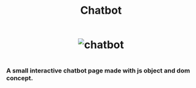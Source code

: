 <div style="display: flex ; flex-direction: column; justify-content:center; align-items: center;">
  <h1> Chatbot <h1/>
  <img src="https://nkb-backend-media-static-tenxiitian.s3.ap-south-1.amazonaws.com/tenxiitian_prod/programs/Tech+Programs/frontend-content/ccbp/coding-practice-questions/dynamic-webapps/chatbot-v1.gif" alt="chatbot" style="max-width: 300px;">
</div>
  <h3>A small interactive chatbot page made with js object and dom concept.</h3>
